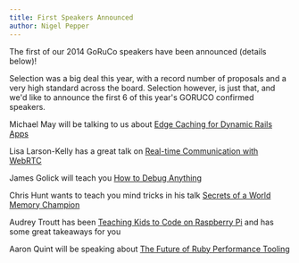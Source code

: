 ```yaml
---
title: First Speakers Announced
author: Nigel Pepper
---
```


The first of our 2014 GoRuCo speakers have been announced (details below)!

Selection was a big deal this year, with a record number of proposals and a very high standard across the board.  Selection however, is just that, and we'd like to announce the first 6 of this year's GORUCO confirmed speakers.

Michael May will be talking to us about [Edge Caching for Dynamic Rails Apps](/speakers/2014/michael-may)

Lisa Larson-Kelly has a great talk on [Real-time Communication with WebRTC](/speakers/2014/lisa-larson-kelley)

James Golick will teach you [How to Debug Anything](/speakers/2014/james-golick)

Chris Hunt wants to teach you mind tricks in his talk [Secrets of a World Memory Champion](/speakers/2014/chris-hunt)

Audrey Troutt has been [Teaching Kids to Code on Raspberry Pi](/speakers/2014/audrey-troutt) and has some great takeaways for you

Aaron Quint will be speaking about [The Future of Ruby Performance Tooling](/speakers/2014/aaron-quint)
